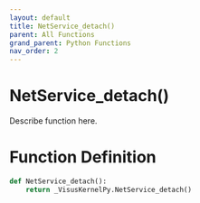 ```yaml
---
layout: default
title: NetService_detach()
parent: All Functions
grand_parent: Python Functions
nav_order: 2
---
```


# NetService_detach()

Describe function here.

# Function Definition

```python
def NetService_detach():
    return _VisusKernelPy.NetService_detach()
```